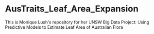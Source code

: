 # AusTraits_Leaf_Area_Expansion
This is Monique Lush's repository for her UNSW Big Data Project: Using Predictive Models to Estimate Leaf Area of Australian Flora
